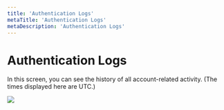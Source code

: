 ```yaml
---
title: 'Authentication Logs'
metaTitle: 'Authentication Logs'
metaDescription: 'Authentication Logs'
---
```


# Authentication Logs

In this screen, you can see the history of all account-related activity. (The times displayed here are UTC.)

![](<https://cdn.appcircle.io/docs/assets/image (23).png>)
